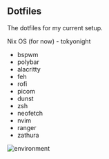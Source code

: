 ## Dotfiles

The dotfiles for my current setup.

Nix OS (for now) - tokyonight

- bspwm
- polybar
- alacritty
- feh
- rofi
- picom
- dunst
- zsh
- neofetch
- nvim
- ranger
- zathura

![environment](https://user-images.githubusercontent.com/8405459/165586454-70b57dfe-4242-43bb-a37b-b5f0bea510de.png)

